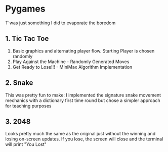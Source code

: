 # Pygames
T'was just something I did to evaporate the boredom 

## 1. Tic Tac Toe
1. Basic graphics and alternating player flow. Starting Player is chosen randomly
2. Play Against the Machine - Randomly Generated Moves 
3. Get Ready to Lose!!! - MiniMax Algorithm Implementation 

## 2. Snake
This was pretty fun to make: I implemented the signature snake movement mechanics with a dictionary first time round but chose a simpler approach for teaching purposes

## 3. 2048
Looks pretty much the same as the original just without the winning and losing on-screen updates. If you lose, the screen will close and the terminal will print "You Lost"
